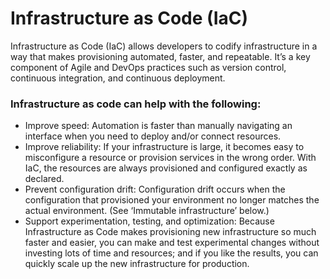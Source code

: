 # Infrastructure as Code (IaC)
Infrastructure as Code (IaC) allows developers to codify infrastructure in a way that makes provisioning automated, faster, and repeatable. It’s a key component of Agile and DevOps practices such as version control, continuous integration, and continuous deployment.

### Infrastructure as code can help with the following:

* Improve speed: Automation is faster than manually navigating an interface when you need to deploy and/or connect resources.
* Improve reliability: If your infrastructure is large, it becomes easy to misconfigure a resource or provision services in the wrong order. With IaC, the resources are always provisioned and configured exactly as declared.
* Prevent configuration drift: Configuration drift occurs when the configuration that provisioned your environment no longer matches the actual environment. (See ‘Immutable infrastructure’ below.)
* Support experimentation, testing, and optimization: Because Infrastructure as Code makes provisioning new infrastructure so much faster and easier, you can make and test experimental changes without investing lots of time and resources; and if you like the results, you can quickly scale up the new infrastructure for production.

